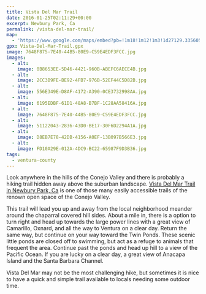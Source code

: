 ```yaml
---
title: Vista Del Mar Trail
date: 2016-01-25T02:11:29+00:00
excerpt: Newbury Park, Ca
permalink: /vista-del-mar-trail/
map:
  - 'https://www.google.com/maps/embed?pb=!1m18!1m12!1m3!1d27129.33560563059!2d-119.00714850290164!3d34.17427605664845!2m3!1f0!2f0!3f0!3m2!1i1024!2i768!4f13.1!3m3!1m2!1s0x0%3A0x0!2zMzTCsDEwJzI3LjQiTiAxMTjCsDU5JzIyLjciVw!5e1!3m2!1sen!2sus!4v1469937124645'
gpx: Vista-Del-Mar-Trail.gpx
image: 7648F875-7E40-44B5-80E9-C59E4EDF3FCC.jpg
images:
  - alt: 
    image: 0B8653EE-5D46-4421-960B-ABEFC6AECE4B.jpg
  - alt: 
    image: 2CC3B9FE-BE92-4FB7-976B-52EF44C5D82B.jpg
  - alt: 
    image: 556E349E-D8AF-4172-A390-0CE3732998AA.jpg
  - alt: 
    image: 6195EDBF-61D1-48A8-B7BF-1C28AA58416A.jpg
  - alt: 
    image: 7648F875-7E40-44B5-80E9-C59E4EDF3FCC.jpg
  - alt: 
    image: 51122043-2836-43D0-BE17-30F6D2294A1A.jpg
  - alt: 
    image: D8EB7E78-42DB-4156-A0EF-13B097B566E3.jpg
  - alt: 
    image: FD10A29E-012A-4DC9-BC22-65987F9D3B36.jpg
tags:
  - ventura-county
---
```

Look anywhere in the hills of the Conejo Valley and there is probably a hiking trail hidden away above the suburban landscape. <a href="http://cosf.org/dos-vientos/">Vista Del Mar Trail in Newbury Park, Ca</a> is one of those many easily accessible trails of the renown open space of the Conejo Valley.

This trail will lead you up and away from the local neighborhood meander around the chaparral covered hill sides. About a mile in, there is a option to turn right and head up towards the large power lines with a great view of Camarillo, Oxnard, and all the way to Ventura on a clear day. Return the same way, but continue on your way toward the Twin Ponds. These scenic little ponds are closed off to swimming, but act as a refuge to animals that frequent the area. Continue past the ponds and head up hill to a view of the Pacific Ocean. If you are lucky on a clear day, a great view of Anacapa Island and the Santa Barbara Channel.

Vista Del Mar may not be the most challenging hike, but sometimes it is nice to have a quick and simple trail available to locals needing some outdoor time.



